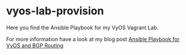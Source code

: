 # vyos-lab-provision

Here you find the Ansible Playbook for my VyOS Vagrant Lab.

For more information have a look at my blog post [Ansible Playbook for VyOS and BGP Routing](https://techbloc.net/archives/2479)

